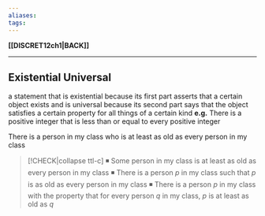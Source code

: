 ```yaml
---
aliases:
tags:
---
```

**[[DISCRET12ch1|BACK]]**

---
## Existential Universal
a statement that is existential because its first part asserts that a certain object exists and is universal because its second part says that the object satisfies a certain property for all things of a certain kind
**e.g.**
There is a positive integer that is less than or equal to every positive integer

There is a person in my class who is at least as old as every person in my class
>[!CHECK|collapse ttl-c]
> ◾ Some person in my class is at least as old as every person in my class
> ◾ There is a person $p$ in my class such that $p$ is as old as every person in my class
> ◾ There is a person $p$ in my class with the property that for every person $q$ in my class, $p$ is at least as old as $q$